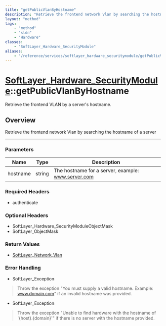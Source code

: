 ```yaml
---
title: "getPublicVlanByHostname"
description: "Retrieve the frontend network Vlan by searching the hostname of a server"
layout: "method"
tags:
    - "method"
    - "sldn"
    - "Hardware"
classes:
    - "SoftLayer_Hardware_SecurityModule"
aliases:
    - "/reference/services/softlayer_hardware_securitymodule/getPublicVlanByHostname"
---
```

# [SoftLayer_Hardware_SecurityModule](/reference/services/SoftLayer_Hardware_SecurityModule)::getPublicVlanByHostname


Retrieve the frontend VLAN by a server's hostname.


## Overview 
Retrieve the frontend network Vlan by searching the hostname of a server 

-----

### Parameters 
|Name | Type | Description |
| --- | --- | --- |
|hostname| string| The hostname for a server, example: www.server.com|


### Required Headers
* authenticate


### Optional Headers
* SoftLayer_Hardware_SecurityModuleObjectMask
* SoftLayer_ObjectMask

### Return Values
* <a href='/reference/datatypes/SoftLayer_Network_Vlan'>SoftLayer_Network_Vlan </a>



### Error Handling

* SoftLayer_Exception 

> Throw the exception "You must supply a valid hostname. Example: www.domain.com" if an invalid hostname was provided. 

* SoftLayer_Exception 

> Throw the exception "Unable to find hardware with the hostname of '{host}.{domain}'" if there is no server with the hostname provided. 



